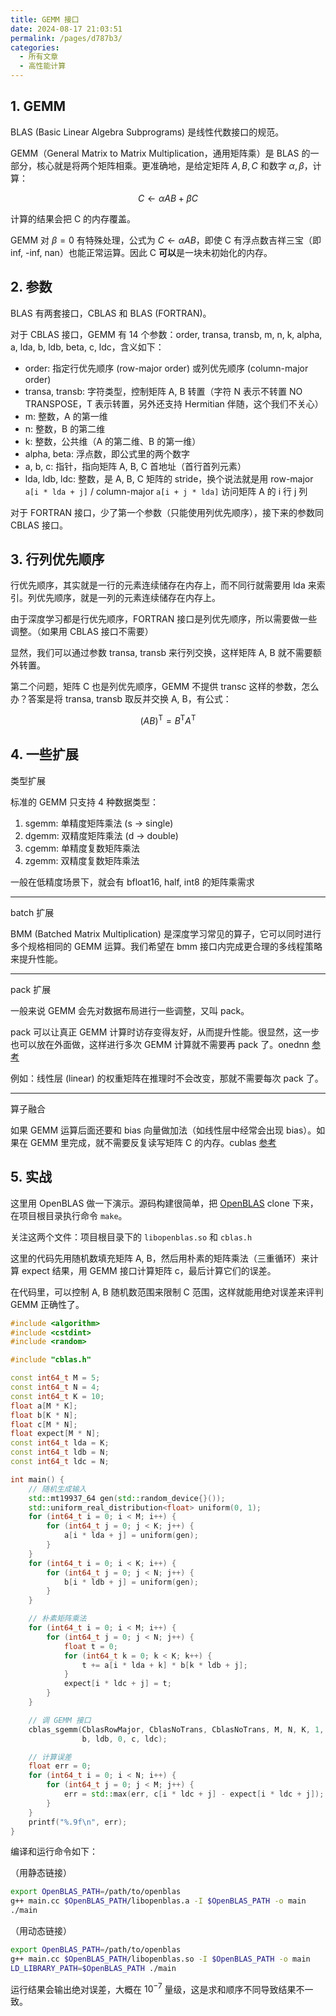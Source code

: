 ```yaml
---
title: GEMM 接口
date: 2024-08-17 21:03:51
permalink: /pages/d787b3/
categories:
  - 所有文章
  - 高性能计算
---
```


## 1. GEMM

BLAS (Basic Linear Algebra Subprograms) 是线性代数接口的规范。

GEMM（General Matrix to Matrix Multiplication，通用矩阵乘）是 BLAS 的一部分，核心就是将两个矩阵相乘。更准确地，是给定矩阵 $A, B, C$ 和数字 $\alpha, \beta$，计算：

$$C \leftarrow \alpha A B + \beta C$$

计算的结果会把 C 的内存覆盖。

GEMM 对 $\beta=0$ 有特殊处理，公式为 $C \leftarrow \alpha A B$，即使 C 有浮点数吉祥三宝（即 inf, -inf, nan）也能正常运算。因此 C **可以**是一块未初始化的内存。

## 2. 参数

BLAS 有两套接口，CBLAS 和 BLAS (FORTRAN)。

对于 CBLAS 接口，GEMM 有 14 个参数：order, transa, transb, m, n, k, alpha, a, lda, b, ldb, beta, c, ldc，含义如下：

- order: 指定行优先顺序 (row-major order) 或列优先顺序 (column-major order)
- transa, transb: 字符类型，控制矩阵 A, B 转置（字符 N 表示不转置 NO TRANSPOSE，T 表示转置，另外还支持 Hermitian 伴随，这个我们不关心）
- m: 整数，A 的第一维
- n: 整数，B 的第二维
- k: 整数，公共维（A 的第二维、B 的第一维）
- alpha, beta: 浮点数，即公式里的两个数字
- a, b, c: 指针，指向矩阵 A, B, C 首地址（首行首列元素）
- lda, ldb, ldc: 整数，是 A, B, C 矩阵的 stride，换个说法就是用 row-major `a[i * lda + j]` / column-major `a[i + j * lda]` 访问矩阵 A 的 i 行 j 列

对于 FORTRAN 接口，少了第一个参数（只能使用列优先顺序），接下来的参数同 CBLAS 接口。

## 3. 行列优先顺序

行优先顺序，其实就是一行的元素连续储存在内存上，而不同行就需要用 lda 来索引。列优先顺序，就是一列的元素连续储存在内存上。

由于深度学习都是行优先顺序，FORTRAN 接口是列优先顺序，所以需要做一些调整。（如果用 CBLAS 接口不需要）

显然，我们可以通过参数 transa, transb 来行列交换，这样矩阵 A, B 就不需要额外转置。

第二个问题，矩阵 C 也是列优先顺序，GEMM 不提供 transc 这样的参数，怎么办？答案是将 transa, transb 取反并交换 A, B，有公式：

$$\displaystyle \left(AB\right)^{\mathrm {T} }=B^{\mathrm {T} }A^{\mathrm {T} }$$

## 4. 一些扩展

类型扩展

标准的 GEMM 只支持 4 种数据类型：

1. sgemm: 单精度矩阵乘法 (s -> single)
2. dgemm: 双精度矩阵乘法 (d -> double)
3. cgemm: 单精度复数矩阵乘法
4. zgemm: 双精度复数矩阵乘法

一般在低精度场景下，就会有 bfloat16, half, int8 的矩阵乘需求

***

batch 扩展

BMM (Batched Matrix Multiplication) 是深度学习常见的算子，它可以同时进行多个规格相同的 GEMM 运算。我们希望在 bmm 接口内完成更合理的多线程策略来提升性能。

***

pack 扩展

一般来说 GEMM 会先对数据布局进行一些调整，又叫 pack。

pack 可以让真正 GEMM 计算时访存变得友好，从而提升性能。很显然，这一步也可以放在外面做，这样进行多次 GEMM 计算就不需要再 pack 了。onednn [参考](https://www.intel.com/content/www/us/en/developer/articles/technical/introducing-the-new-packed-apis-for-gemm.html)

例如：线性层 (linear) 的权重矩阵在推理时不会改变，那就不需要每次 pack 了。

***

算子融合

如果 GEMM 运算后面还要和 bias 向量做加法（如线性层中经常会出现 bias）。如果在 GEMM 里完成，就不需要反复读写矩阵 C 的内存。cublas [参考](https://docs.nvidia.com/cuda/cublas/#cublasltepilogue-t)

## 5. 实战

这里用 OpenBLAS 做一下演示。源码构建很简单，把 [OpenBLAS](https://github.com/OpenMathLib/OpenBLAS) clone 下来，在项目根目录执行命令 `make`。

关注这两个文件：项目根目录下的 `libopenblas.so` 和 `cblas.h`

这里的代码先用随机数填充矩阵 A, B，然后用朴素的矩阵乘法（三重循环）来计算 expect 结果，用 GEMM 接口计算矩阵 c，最后计算它们的误差。

在代码里，可以控制 A, B 随机数范围来限制 C 范围，这样就能用绝对误差来评判 GEMM 正确性了。

```cpp
#include <algorithm>
#include <cstdint>
#include <random>

#include "cblas.h"

const int64_t M = 5;
const int64_t N = 4;
const int64_t K = 10;
float a[M * K];
float b[K * N];
float c[M * N];
float expect[M * N];
const int64_t lda = K;
const int64_t ldb = N;
const int64_t ldc = N;

int main() {
    // 随机生成输入
    std::mt19937_64 gen(std::random_device{}());
    std::uniform_real_distribution<float> uniform(0, 1);
    for (int64_t i = 0; i < M; i++) {
        for (int64_t j = 0; j < K; j++) {
            a[i * lda + j] = uniform(gen);
        }
    }
    for (int64_t i = 0; i < K; i++) {
        for (int64_t j = 0; j < N; j++) {
            b[i * ldb + j] = uniform(gen);
        }
    }

    // 朴素矩阵乘法
    for (int64_t i = 0; i < M; i++) {
        for (int64_t j = 0; j < N; j++) {
            float t = 0;
            for (int64_t k = 0; k < K; k++) {
                t += a[i * lda + k] * b[k * ldb + j];
            }
            expect[i * ldc + j] = t;
        }
    }

    // 调 GEMM 接口
    cblas_sgemm(CblasRowMajor, CblasNoTrans, CblasNoTrans, M, N, K, 1, a, lda,
                b, ldb, 0, c, ldc);

    // 计算误差
    float err = 0;
    for (int64_t i = 0; i < N; i++) {
        for (int64_t j = 0; j < M; j++) {
            err = std::max(err, c[i * ldc + j] - expect[i * ldc + j]);
        }
    }
    printf("%.9f\n", err);
}
```

编译和运行命令如下：

（用静态链接）

```sh
export OpenBLAS_PATH=/path/to/openblas
g++ main.cc $OpenBLAS_PATH/libopenblas.a -I $OpenBLAS_PATH -o main
./main
```

（用动态链接）

```sh
export OpenBLAS_PATH=/path/to/openblas
g++ main.cc $OpenBLAS_PATH/libopenblas.so -I $OpenBLAS_PATH -o main
LD_LIBRARY_PATH=$OpenBLAS_PATH ./main
```

运行结果会输出绝对误差，大概在 $10^{-7}$ 量级，这是求和顺序不同导致结果不一致。

